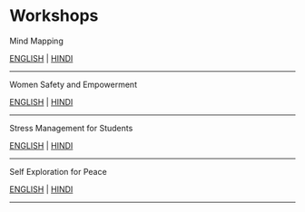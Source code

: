 # Workshops

Mind Mapping

[ENGLISH](mmc.pdf) |
[HINDI](mmchindi.pdf)

----

Women Safety and Empowerment

[ENGLISH](wsae.pdf) |
[HINDI](wsaehindi.pdf)

----

Stress Management for Students

[ENGLISH](students.pdf) |
[HINDI](studentshindi.pdf)

----

Self Exploration for Peace 

[ENGLISH](self-exp.pdf) | [HINDI](self-exp-hindi.pdf)

----

